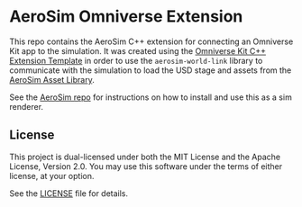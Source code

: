 # AeroSim Omniverse Extension

This repo contains the AeroSim C++ extension for connecting an Omniverse Kit app to the simulation. It was created using the [Omniverse Kit C++ Extension Template](https://github.com/NVIDIA-Omniverse/kit-extension-template-cpp) in order to use the `aerosim-world-link` library to communicate with the simulation to load the USD stage and assets from the [AeroSim Asset Library](https://github.com/aerosim-open/aerosim-assets).

See the [AeroSim repo](https://github.com/aerosim-open/aerosim) for instructions on how to install and use this as a sim renderer.

## License

This project is dual-licensed under both the MIT License and the Apache License, Version 2.0.
You may use this software under the terms of either license, at your option.

See the [LICENSE](LICENSE) file for details.

